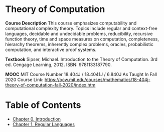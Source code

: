 # Theory of Computation
**Course Description**
This course emphasizes computability and computational complexity theory. Topics include regular and context-free languages, decidable and undecidable problems, reducibility, recursive function theory, time and space measures on computation, completeness, hierarchy theorems, inherently complex problems, oracles, probabilistic computation, and interactive proof systems.

**Textbook**
Sipser, Michael. Introduction to the Theory of Computation. 3rd ed. Cengage Learning, 2012. ISBN: 9781133187790.

**MOOC**
MIT Course Number
18.404J / 18.4041J / 6.840J
As Taught In
Fall 2020
Course Link: https://ocw.mit.edu/courses/mathematics/18-404j-theory-of-computation-fall-2020/index.htm

# Table of Contents
- [Chapter 0. Introduction](#)
- [Chapter 1. Regular Languages](#)
